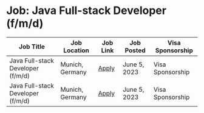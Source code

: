 # Job: Java Full-stack Developer (f/m/d)

| Job Title | Job Location | Job Link | Job Posted | Visa Sponsorship |
| --- | --- | --- | --- | --- |
| Java Full-stack Developer (f/m/d) | Munich, Germany | [Apply](https://boards.eu.greenhouse.io/hawkai/jobs/4047623101) | June 5, 2023 | Visa Sponsorship |
| Java Full-stack Developer (f/m/d) | Munich, Germany | [Apply](https://boards.eu.greenhouse.io/hawkai/jobs/4047623101) | June 5, 2023 | Visa Sponsorship |
